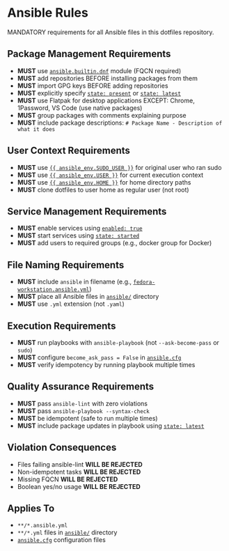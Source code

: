 # Ansible Rules

MANDATORY requirements for all Ansible files in this dotfiles repository.

## Package Management Requirements

- **MUST** use [`ansible.builtin.dnf`](ansible/fedora-workstation.ansible.yml:1) module (FQCN required)
- **MUST** add repositories BEFORE installing packages from them
- **MUST** import GPG keys BEFORE adding repositories
- **MUST** explicitly specify [`state: present`](ansible/fedora-workstation.ansible.yml:1) or [`state: latest`](ansible/fedora-workstation.ansible.yml:1)
- **MUST** use Flatpak for desktop applications EXCEPT: Chrome, 1Password, VS Code (use native packages)
- **MUST** group packages with comments explaining purpose
- **MUST** include package descriptions: `# Package Name - Description of what it does`

## User Context Requirements

- **MUST** use [`{{ ansible_env.SUDO_USER }}`](ansible/fedora-workstation.ansible.yml:1) for original user who ran sudo
- **MUST** use [`{{ ansible_env.USER }}`](ansible/fedora-workstation.ansible.yml:1) for current execution context
- **MUST** use [`{{ ansible_env.HOME }}`](ansible/fedora-workstation.ansible.yml:1) for home directory paths
- **MUST** clone dotfiles to user home as regular user (not root)

## Service Management Requirements

- **MUST** enable services using [`enabled: true`](ansible/fedora-workstation.ansible.yml:1)
- **MUST** start services using [`state: started`](ansible/fedora-workstation.ansible.yml:1)
- **MUST** add users to required groups (e.g., docker group for Docker)

## File Naming Requirements

- **MUST** include `ansible` in filename (e.g., [`fedora-workstation.ansible.yml`](ansible/fedora-workstation.ansible.yml:1))
- **MUST** place all Ansible files in [`ansible/`](ansible/:1) directory
- **MUST** use `.yml` extension (not `.yaml`)

## Execution Requirements

- **MUST** run playbooks with `ansible-playbook` (not `--ask-become-pass` or `sudo`)
- **MUST** configure `become_ask_pass = False` in [`ansible.cfg`](ansible/ansible.cfg:1)
- **MUST** verify idempotency by running playbook multiple times

## Quality Assurance Requirements

- **MUST** pass `ansible-lint` with zero violations
- **MUST** pass `ansible-playbook --syntax-check`
- **MUST** be idempotent (safe to run multiple times)
- **MUST** include package updates in playbook using [`state: latest`](ansible/fedora-workstation.ansible.yml:1)

## Violation Consequences

- Files failing ansible-lint **WILL BE REJECTED**
- Non-idempotent tasks **WILL BE REJECTED**
- Missing FQCN **WILL BE REJECTED**
- Boolean yes/no usage **WILL BE REJECTED**

## Applies To

- `**/*.ansible.yml`
- `**/*.yml` files in [`ansible/`](ansible/:1) directory
- [`ansible.cfg`](ansible/ansible.cfg:1) configuration files
